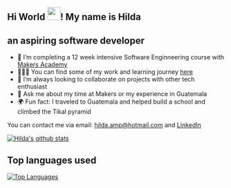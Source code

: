  ## Hi World <img src="https://raw.githubusercontent.com/Pi-hils/Pi-hils/master/wave.gif" width="30px">! My name is Hilda
                                                      
## an aspiring software developer

- 🔭 I’m completing a 12 week intensive Software Enginneering course with [Makers Academy](https://makers.tech/)
- 👩🏾‍💻  You can find some of my work and learning journey [here](https://github.com/Pi-hils/Learning_Journey)
- 👯 I’m always looking to collaborate on projects with other tech enthusiast 
- 💬 Ask me about my time at Makers or my experience in Guatemala
- 🌍 Fun fact: I traveled to Guatemala and helped build a school and climbed the Tikal pyramid

You can contact me via email: hilda.amp@hotmail.com and [LinkedIn](https://www.linkedin.com/in/hilda-amponsah-0a0129124/)
<br>

[![Hilda's github stats](https://github-readme-stats.vercel.app/api?username=Pi-hils&theme=highcontrast&show_icons=true)](https://github.com/Pi-hils/github-readme-stats)


## Top languages used
[![Top Languages](https://github-readme-stats.vercel.app/api/top-langs/?username=Pi-hils)](https://github.com/Pi-hils/github-readme-stats)
